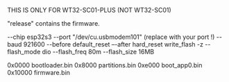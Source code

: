 THIS IS ONLY FOR WT32-SC01-PLUS (NOT WT32-SC01)

"release" contains the firmware.

 --chip esp32s3
 --port "/dev/cu.usbmodem101"  (replace with your port !)
--baud 921600 
--before default_reset 
–-after hard_reset write_flash -z 
--flash_mode dio 
--flash_freq 80m 
--flash_size 16MB

0x0000 bootloader.bin
0x8000 partitions.bin 
0xe000 boot_app0.bin 
0x10000 firmware.bin
